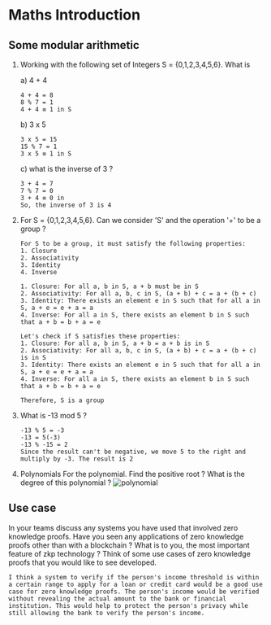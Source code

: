 # Maths Introduction

## Some modular arithmetic

1.  Working with the following set of Integers S = {0,1,2,3,4,5,6}. What is

    a) 4 + 4

    ```
    4 + 4 = 8
    8 % 7 = 1
    4 + 4 ≡ 1 in S
    ```

    b) 3 x 5

    ```
    3 x 5 = 15
    15 % 7 = 1
    3 x 5 ≡ 1 in S
    ```

    c) what is the inverse of 3 ?

    ```
    3 + 4 = 7
    7 % 7 = 0
    3 + 4 ≡ 0 in
    So, the inverse of 3 is 4
    ```

2.  For S = {0,1,2,3,4,5,6}. Can we consider 'S' and the operation '+' to be a group ?

    ```
    For S to be a group, it must satisfy the following properties:
    1. Closure
    2. Associativity
    3. Identity
    4. Inverse

    1. Closure: For all a, b in S, a + b must be in S
    2. Associativity: For all a, b, c in S, (a + b) + c = a + (b + c)
    3. Identity: There exists an element e in S such that for all a in S, a + e = e + a = a
    4. Inverse: For all a in S, there exists an element b in S such that a + b = b + a = e

    Let's check if S satisfies these properties:
    1. Closure: For all a, b in S, a + b = a + b is in S
    2. Associativity: For all a, b, c in S, (a + b) + c = a + (b + c) is in S
    3. Identity: There exists an element e in S such that for all a in S, a + e = e + a = a
    4. Inverse: For all a in S, there exists an element b in S such that a + b = b + a = e

    Therefore, S is a group
    ```

3.  What is -13 mod 5 ?

    ```
    -13 % 5 = -3
    -13 = 5(-3)
    -13 % -15 = 2
    Since the result can't be negative, we move 5 to the right and multiply by -3. The result is 2
    ```

4.  Polynomials For the polynomial. Find the positive root ? What is the degree of this polynomial ?
    ![polynomial](/docs/images/1.png)

## Use case

In your teams discuss any systems you have used that involved zero knowledge proofs. Have you seen any applications of zero knowledge proofs other than with a blockchain ? What is to you, the most important feature of zkp technology ? Think of some use cases of zero knowledge proofs that you would like to see developed.

```
I think a system to verify if the person's income threshold is within a certain range to apply for a loan or credit card would be a good use case for zero knowledge proofs. The person's income would be verified without revealing the actual amount to the bank or financial institution. This would help to protect the person's privacy while still allowing the bank to verify the person's income.
```
